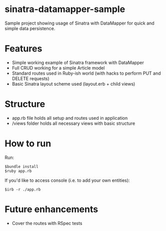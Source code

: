 sinatra-datamapper-sample
=========================

Sample project showing usage of Sinatra with DataMapper for quick and simple data persistence.

Features
========

- Simple working example of Sinatra framework with DataMapper
- Full CRUD working for a simple Article model
- Standard routes used in Ruby-ish world (with hacks to perform PUT and DELETE requests)
- Basic Sinatra layout scheme used (layout.erb + child views)

Structure
===========
- app.rb file holds all setup and routes used in application
- /views folder holds all necessary views with basic structure

How to run
==========
Run:
```
$bundle install
$ruby app.rb
```

If you'd like to access console (i.e. to add your own entities):
```
$irb -r ./app.rb
```

Future enhancements
===================

- Cover the routes with RSpec tests